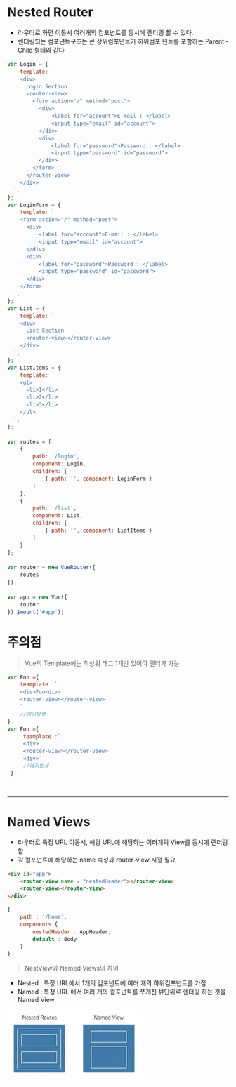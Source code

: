 # Nested Router

* 라우터로 화면 이동시 여러개의 컴포넌트를 동시에 렌더링 할 수 있다.
* 렌더링되는 컴포넌트구조는 큰 상위컴포넌트가 하위컴포 넌트를 포함하는 Parent - Child 형태와 같다

```javascript
var Login = {
    template: `
    <div>
      Login Section
      <router-view>
        <form action="/" method="post">
          <div>
              <label for="account">E-mail : </label>
              <input type="email" id="account">
          </div>
          <div>
              <label for="password">Password : </label>
              <input type="password" id="password">
          </div>
        </form>
      </router-view>
    </div>
  `,
};
var LoginForm = {
    template: `
    <form action="/" method="post">
      <div>
          <label for="account">E-mail : </label>
          <input type="email" id="account">
      </div>
      <div>
          <label for="password">Password : </label>
          <input type="password" id="password">
      </div>
    </form>
  `,
};
var List = {
    template: `
    <div>
      List Section
      <router-view></router-view>
    </div>
  `,
};
var ListItems = {
    template: `
    <ul>
      <li>1</li>
      <li>2</li>
      <li>3</li>
    </ul>
  `,
};

var routes = [
    {
        path: '/login',
        component: Login,
        children: [
            { path: '', component: LoginForm }
        ]
    },
    {
        path: '/list',
        component: List,
        children: [
            { path: '', component: ListItems }
        ]
    }
];

var router = new VueRouter({
    routes
});

var app = new Vue({
    router
}).$mount('#app');
```

# 주의점

> Vue의 Template에는 최상위 태그 1개만 있어야 렌더가 가능

```javascript
var Foo ={
    teamplate :`
    <div>Foo<div>
    <router-view></router-view>
    `
    //에러발생
}
var Foo ={
     teamplate :`
     <div>
     <router-view></router-view>
     <div>`
     //에러발생
 }
```

<br />

---

# Named Views

* 라우터로 특정 URL 이동시, 해당 URL에 해당하는 여러개의 View를 동시에 렌더링 함
* 각 컴포넌트에 해당하는 name 속성과 router-view 지정 필요

```html
<div id="app">
    <router-view name = "nestedHeader"></router-view>
    <router-view></router-view>
</div>
```

```javascript
{
    path : '/home',
    components:{
        nestedHeader : AppHeader,
        default : Body
    }
}
```

> NestView와 Named Views의 차이

* Nested : 특정 URL에서 1개의 컴포넌트에 여러 개의 하위컴포넌트를 가짐
* Named : 특정 URL 에서 여러 개의 컴포넌트를 쪼개진 뷰단위로 렌더링 하는 것을 Named View

![nestedVsNamed](https://github.com/banziha104/Vue.js/blob/master/Markdown/img/na.jpeg)
